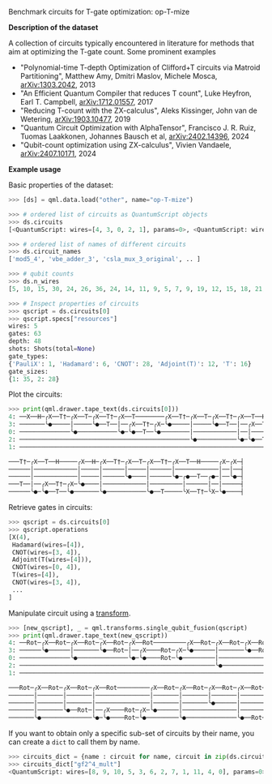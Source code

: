 Benchmark circuits for T-gate optimization: op-T-mize

**Description of the dataset**

A collection of circuits typically encountered in literature for methods that aim at optimizing the T-gate count.
Some prominent examples

- "Polynomial-time T-depth Optimization of Clifford+T circuits via Matroid Partitioning", Matthew Amy, Dmitri Maslov, Michele Mosca, [arXiv:1303.2042](https://arxiv.org/abs/1303.2042), 2013
- "An Efficient Quantum Compiler that reduces T count", Luke Heyfron, Earl T. Campbell, [arXiv:1712.01557](https://arxiv.org/abs/1712.01557), 2017
- "Reducing T-count with the ZX-calculus", Aleks Kissinger, John van de Wetering, [arXiv:1903.10477](https://arxiv.org/abs/1903.10477), 2019
- "Quantum Circuit Optimization with AlphaTensor", Francisco J. R. Ruiz, Tuomas Laakkonen, Johannes Bausch et al, [arXiv:2402.14396](https://arxiv.org/abs/2402.14396), 2024
- "Qubit-count optimization using ZX-calculus", Vivien Vandaele, [arXiv:2407.10171](https://arxiv.org/abs/2407.10171), 2024

**Example usage**

Basic properties of the dataset:

```python
>>> [ds] = qml.data.load("other", name="op-T-mize")

>>> # ordered list of circuits as QuantumScript objects
>>> ds.circuits
[<QuantumScript: wires=[4, 3, 0, 2, 1], params=0>, <QuantumScript: wires=[3, 6, 9, 2, 5, 8, 1, 4, 7, 0], params=0>,..]

>>> # ordered list of names of different circuits
>>> ds.circuit_names
['mod5_4', 'vbe_adder_3', 'csla_mux_3_original', .. ]

>>> # qubit counts
>>> ds.n_wires
[5, 10, 15, 30, 24, 26, 36, 24, 14, 11, 9, 5, 7, 9, 19, 12, 15, 18, 21, 24, 27, 30, 48]

>>> # Inspect properties of circuits
>>> qscript = ds.circuits[0]
>>> qscript.specs["resources"]
wires: 5
gates: 63
depth: 48
shots: Shots(total=None)
gate_types:
{'PauliX': 1, 'Hadamard': 6, 'CNOT': 28, 'Adjoint(T)': 12, 'T': 16}
gate_sizes:
{1: 35, 2: 28}
```

Plot the circuits:

```python
>>> print(qml.drawer.tape_text(ds.circuits[0]))
4: ──X──H─╭X──T†─╭X──T─╭X──T†─╭X──T────────╭X──T†─╭X──T─╭X──T†─╭X──T──H─────╭X──H─╭X──T†─╭X──T─╭X
3: ───────╰●─────│─────╰●──T──│──╭X──T†─╭X─╰●─────│─────╰●──T──│──╭X──T†─╭X─╰●────│──────│─────│─
0: ──────────────╰●───────────╰●─╰●──T──╰●────────│────────────│──│──────│────────│──────│─────│─
2: ───────────────────────────────────────────────╰●───────────╰●─╰●──T──╰●───────╰●─────│─────╰●
1: ──────────────────────────────────────────────────────────────────────────────────────╰●──────

───T†─╭X──T──H─────╭X──H─╭X──T†─╭X──T─╭X──T†─╭X──T──H─────╭X─╭X─┤  
──────│────────────│─────│──────│─────│──────│────────────│──│──┤  
──────│────────────│─────│──────╰●────│──────╰●─╭●──T──╭●─│──╰●─┤  
───T──│──╭X──T†─╭X─╰●────│────────────│─────────│──────│──│─────┤  
──────╰●─╰●──T──╰●───────╰●───────────╰●──T─────╰X──T†─╰X─╰●────┤  
```

Retrieve gates in circuits:

```python
>>> qscript = ds.circuits[0]
>>> qscript.operations
[X(4),
 Hadamard(wires=[4]),
 CNOT(wires=[3, 4]),
 Adjoint(T(wires=[4])),
 CNOT(wires=[0, 4]),
 T(wires=[4]),
 CNOT(wires=[3, 4]),
 ...
]
```

Manipulate circuit using a [transform](https://docs.pennylane.ai/en/stable/code/qml_transforms.html).

```python
>>> [new_qscript], _ = qml.transforms.single_qubit_fusion(qscript)
>>> print(qml.drawer.tape_text(new_qscript))
4: ──Rot─╭X──Rot─╭X──Rot─╭X──Rot─╭X──Rot─────────╭X──Rot─╭X──Rot─╭X──Rot─╭X──Rot─────────╭X──Rot─╭X
3: ──────╰●──────│───────╰●──Rot─│──╭X────Rot─╭X─╰●──────│───────╰●──Rot─│──╭X────Rot─╭X─╰●──────│─
0: ──────────────╰●──────────────╰●─╰●────Rot─╰●─────────│───────────────│──│─────────│──────────│─
2: ──────────────────────────────────────────────────────╰●──────────────╰●─╰●────Rot─╰●─────────╰●
1: ────────────────────────────────────────────────────────────────────────────────────────────────

───Rot─╭X──Rot─╭X──Rot─╭X──Rot─────────╭X──Rot─╭X──Rot─╭X──Rot─╭X──Rot─╭X──Rot─────────╭X─╭X─┤  
───────│───────│───────│───────────────│───────│───────│───────│───────│───────────────│──│──┤  
───────│───────│───────│───────────────│───────│───────╰●──────│───────╰●─╭●────Rot─╭●─│──╰●─┤  
───────│───────╰●──Rot─│──╭X────Rot─╭X─╰●──────│───────────────│──────────│─────────│──│─────┤  
───────╰●──────────────╰●─╰●────Rot─╰●─────────╰●──────────────╰●──Rot────╰X────Rot─╰X─╰●────┤  
```

If you want to obtain only a specific sub-set of circuits by their name, you can create a ``dict`` to call them by name.

```python
>>> circuits_dict = {name : circuit for name, circuit in zip(ds.circuit_names, ds.circuits)}
>>> circuits_dict["gf2^4_mult"]
<QuantumScript: wires=[8, 9, 10, 5, 3, 6, 2, 7, 1, 11, 4, 0], params=0>
```